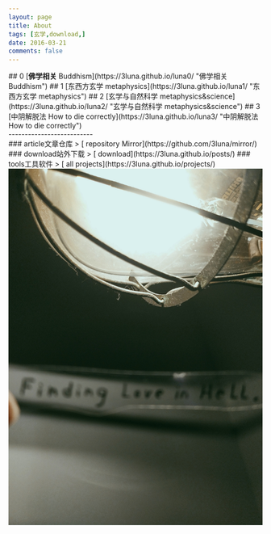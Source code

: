 ```yaml
---
layout: page
title: About
tags: [玄学,download,]
date: 2016-03-21
comments: false
---  
```

<center><a href="https://3luna.github.io/luna0/"><b> </b></a></center>
## 0
[<b>佛学相关</b> Buddhism](https://3luna.github.io/luna0/ "佛学相关 Buddhism") 
## 1
[东西方玄学 metaphysics](https://3luna.github.io/luna1/ "东西方玄学 metaphysics")
## 2
[玄学与自然科学 metaphysics&science](https://3luna.github.io/luna2/ "玄学与自然科学 metaphysics&science")
## 3
[中阴解脱法 How to die correctly](https://3luna.github.io/luna3/ "中阴解脱法 How to die correctly")
<br />
--------------------------
<br />
### article文章仓库 > [ repository Mirror](https://github.com/3luna/mirror/)
### download站外下载 > [ download](https://3luna.github.io/posts/)
### tools工具软件 > [ all projects](https://3luna.github.io/projects/)
<br />
<center><img src="/assets/img/023246.jpg"></center>
